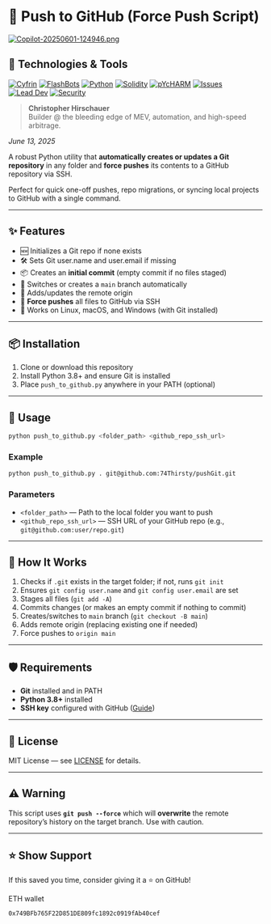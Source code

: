 # 🚀 Push to GitHub (Force Push Script)

[![Copilot-20250601-124946.png](https://i.postimg.cc/P5TQq2RL/Copilot-20250601-124946.png)](https://postimg.cc/QHYT4kss)

## 🔧 Technologies & Tools

[![Cyfrin](https://img.shields.io/badge/Cyfrin-Audit%20Ready-005030?logo=shield&labelColor=F47321)](https://www.cyfrin.io/)
[![FlashBots](https://img.shields.io/pypi/v/finta?label=Finta&logo=python&logoColor=2774AE&labelColor=FFD100)](https://www.flashbots.net/)
[![Python](https://img.shields.io/badge/Python-3.11-003057?logo=python&labelColor=B3A369)](https://www.python.org/)
[![Solidity](https://img.shields.io/badge/Solidity-0.8.20-7BAFD4?logo=ethereum&labelColor=4B9CD3)](https://docs.soliditylang.org)
[![pYcHARM](https://img.shields.io/badge/Built%20with-PyCharm-782F40?logo=pycharm&logoColor=CEB888)](https://www.jetbrains.com/pycharm/)
[![Issues](https://img.shields.io/github/issues/74Thirsty/getBytecode.svg?color=hotpink&labelColor=brightgreen)](https://github.com/74Thirsty/getBytecode/issues)
[![Lead Dev](https://img.shields.io/badge/C.Hirschauer-Lead%20Developer-041E42?logo=parrotsecurity&labelColor=C5B783)](https://christopherhirschauer.bio)
[![Security](https://img.shields.io/badge/encryption-AES--256-orange.svg?color=13B5EA&labelColor=9EA2A2)]()

> <p><strong>Christopher Hirschauer</strong><br>
> Builder @ the bleeding edge of MEV, automation, and high-speed arbitrage.<br>
<em>June 13, 2025</em></p>
A robust Python utility that **automatically creates or updates a Git repository** in any folder and **force pushes** its contents to a GitHub repository via SSH.

Perfect for quick one-off pushes, repo migrations, or syncing local projects to GitHub with a single command.

---

## ✨ Features

- 🆕 Initializes a Git repo if none exists  
- 🛠 Sets Git user.name and user.email if missing  
- 📦 Creates an **initial commit** (empty commit if no files staged)  
- 🔀 Switches or creates a `main` branch automatically  
- 🔗 Adds/updates the remote origin  
- 🚀 **Force pushes** all files to GitHub via SSH  
- 💯 Works on Linux, macOS, and Windows (with Git installed)

---

## 📦 Installation

1. Clone or download this repository
2. Install Python 3.8+ and ensure Git is installed
3. Place `push_to_github.py` anywhere in your PATH (optional)

---

## 🚀 Usage

```bash
python push_to_github.py <folder_path> <github_repo_ssh_url>
````

### Example

```bash
python push_to_github.py . git@github.com:74Thirsty/pushGit.git
```

### Parameters

* `<folder_path>` — Path to the local folder you want to push
* `<github_repo_ssh_url>` — SSH URL of your GitHub repo (e.g., `git@github.com:user/repo.git`)

---

## 🔧 How It Works

1. Checks if `.git` exists in the target folder; if not, runs `git init`
2. Ensures `git config user.name` and `git config user.email` are set
3. Stages all files (`git add -A`)
4. Commits changes (or makes an empty commit if nothing to commit)
5. Creates/switches to `main` branch (`git checkout -B main`)
6. Adds remote origin (replacing existing one if needed)
7. Force pushes to `origin main`

---

## 🛡 Requirements

* **Git** installed and in PATH
* **Python 3.8+** installed
* **SSH key** configured with GitHub ([Guide](https://docs.github.com/en/authentication/connecting-to-github-with-ssh))

---

## 📜 License

MIT License — see [LICENSE](LICENSE) for details.

---

## ⚠️ Warning

This script uses **`git push --force`** which will **overwrite** the remote repository’s history on the target branch.
Use with caution.

---

## ⭐ Show Support

If this saved you time, consider giving it a ⭐ on GitHub!

ETH wallet

```bash
0x749BFb765F22D851DE809fc1892c0919fAb40cef
```
